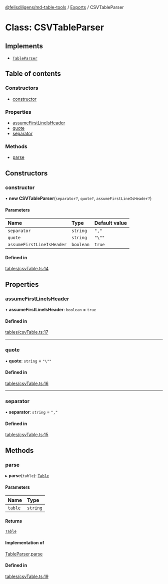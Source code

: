 [@felisdiligens/md-table-tools](../README.md) / [Exports](../modules.md) / CSVTableParser

# Class: CSVTableParser

## Implements

- [`TableParser`](../interfaces/TableParser.md)

## Table of contents

### Constructors

- [constructor](CSVTableParser.md#constructor)

### Properties

- [assumeFirstLineIsHeader](CSVTableParser.md#assumefirstlineisheader)
- [quote](CSVTableParser.md#quote)
- [separator](CSVTableParser.md#separator)

### Methods

- [parse](CSVTableParser.md#parse)

## Constructors

### constructor

• **new CSVTableParser**(`separator?`, `quote?`, `assumeFirstLineIsHeader?`)

#### Parameters

| Name | Type | Default value |
| :------ | :------ | :------ |
| `separator` | `string` | `","` |
| `quote` | `string` | `"\""` |
| `assumeFirstLineIsHeader` | `boolean` | `true` |

#### Defined in

[tables/csvTable.ts:14](https://github.com/FelisDiligens/md-table-tools/blob/7054713/src/tables/csvTable.ts#L14)

## Properties

### assumeFirstLineIsHeader

• **assumeFirstLineIsHeader**: `boolean` = `true`

#### Defined in

[tables/csvTable.ts:17](https://github.com/FelisDiligens/md-table-tools/blob/7054713/src/tables/csvTable.ts#L17)

___

### quote

• **quote**: `string` = `"\""`

#### Defined in

[tables/csvTable.ts:16](https://github.com/FelisDiligens/md-table-tools/blob/7054713/src/tables/csvTable.ts#L16)

___

### separator

• **separator**: `string` = `","`

#### Defined in

[tables/csvTable.ts:15](https://github.com/FelisDiligens/md-table-tools/blob/7054713/src/tables/csvTable.ts#L15)

## Methods

### parse

▸ **parse**(`table`): [`Table`](Table.md)

#### Parameters

| Name | Type |
| :------ | :------ |
| `table` | `string` |

#### Returns

[`Table`](Table.md)

#### Implementation of

[TableParser](../interfaces/TableParser.md).[parse](../interfaces/TableParser.md#parse)

#### Defined in

[tables/csvTable.ts:19](https://github.com/FelisDiligens/md-table-tools/blob/7054713/src/tables/csvTable.ts#L19)
